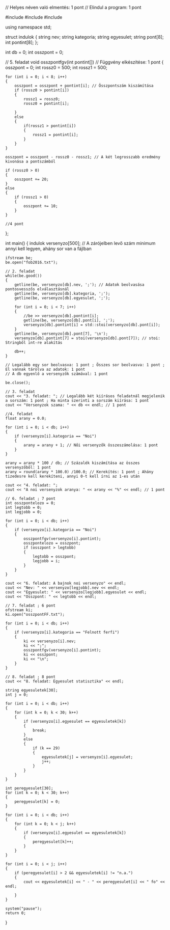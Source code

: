 // Helyes néven való elmentés: 1 pont
// Elindul a program: 1 pont

#include <iostream>
#include <fstream>
#include <string>

using namespace std;

struct indulok 
{
	string nev;
	string kategoria;
	string egyesulet;
	string pont[8];
	int pontint[8];
};

int db = 0;
int osszpont = 0;

// 5. feladat
void osszpontfgv(int pontint[]) // Függvény elkészítése: 1 pont
{
	osszpont = 0;
	int rossz0 = 500;
	int rossz1 = 500;

	for (int i = 0; i < 8; i++)
	{
		osszpont = osszpont + pontint[i]; // Összpontszám kiszámítása
		if (rossz0 > pontint[i])
		{
			rossz1 = rossz0;
			rossz0 = pontint[i];
		
		}
		else
		{
			if(rossz1 > pontint[i])
			{
				rossz1 = pontint[i];
			}
		}
	}

	osszpont = osszpont - rossz0 - rossz1; // A két legrosszabb eredmény kivonása a pontszámból
	
	if (rossz0 > 0)
	{
		osszpont += 20;
	}
	else
	{
		if (rossz1 > 0)
		{
			osszpont += 10;
		}
	}

	//4 pont
};

int main() 
{
	indulok versenyzo[500]; // A zárójelben levő szám minimum annyi kell legyen, ahány sor van a fájlban

	ifstream be;
	be.open("fob2016.txt");

	// 2. feladat
	while(be.good())
	{
		getline(be, versenyzo[db].nev, ';'); // Adatok beolvasása pontosvesszős elválasztásnál
		getline(be, versenyzo[db].kategoria, ';');
		getline(be, versenyzo[db].egyesulet, ';');

		for (int i = 0; i < 7; i++)
		{
			//be >> versenyzo[db].pontint[i];
			getline(be, versenyzo[db].pont[i], ';');
			versenyzo[db].pontint[i] = std::stoi(versenyzo[db].pont[i]);
		}
		getline(be, versenyzo[db].pont[7], '\n');
		versenyzo[db].pontint[7] = stoi(versenyzo[db].pont[7]); // stoi: Stringből int-re alakítás

		db++;
	}

	// Legalább egy sor beolvasva: 1 pont ; Összes sor beolvasva: 1 pont ; El vannak tárolva az adatok: 1 pont
	// A db egyenlő a versenyzők számával: 1 pont

	be.close();

	// 3. feladat
	cout << "3. feladat: "; // Legalább két kiírásos feladatnál megjelenik a sorszám: 1 pont ; Ha minta szerinti a sorszám kiírása: 1 pont
	cout << "Versenyzok szama: " << db << endl; // 1 pont

	//4. feladat
	float arany = 0.0; 

	for (int i = 0; i < db; i++)
	{
		if (versenyzo[i].kategoria == "Noi")
		{
			arany = arany + 1; // Női versenyzők összeszámolása: 1 pont
		}
	}
	
	arany = arany * 100 / db; // Százalék kiszámítása az összes versenyzőből: 1 pont
	arany = round(arany * 100.0) /100.0; // Kerekítés: 1 pont ; Ahány tizedesre kell kerekíteni, annyi 0-t kell írni az 1-es után

	cout << "4. feladat: ";
	cout << "A noi versenyzok aranya: " << arany << "%" << endl; // 1 pont

	// 6. feladat ; 7 pont
	int osszpontelozo = 0;
	int legtobb = 0;
	int legjobb = 0;

	for (int i = 0; i < db; i++)
	{
		if (versenyzo[i].kategoria == "Noi")
		{
			osszpontfgv(versenyzo[i].pontint);
			osszpontelozo = osszpont;
			if (osszpont > legtobb)
			{
				legtobb = osszpont;
				legjobb = i;
			}
		}
	}

	cout << "6. feladat: A bajnok noi versenyzo" << endl;
	cout << "Nev: " << versenyzo[legjobb].nev << endl;
	cout << "Egyesulet: " << versenyzo[legjobb].egyesulet << endl;
	cout << "Osszpont: " << legtobb << endl;
	
	// 7. feladat ; 6 pont
	ofstream ki;
	ki.open("osszpontFF.txt");

	for (int i = 0; i < db; i++)
	{
		if (versenyzo[i].kategoria == "Felnott ferfi")
		{
			ki << versenyzo[i].nev;
			ki << ";";
			osszpontfgv(versenyzo[i].pontint);
			ki << osszpont;
			ki << "\n";
		}
	}

	// 8. feladat ; 8 pont
	cout << "8. feladat: Egyesulet statisztika" << endl;

	string egyesuletek[30];
	int j = 0;

	for (int i = 0; i < db; i++)
	{
		for (int k = 0; k < 30; k++)
		{
			if (versenyzo[i].egyesulet == egyesuletek[k])
			{
				break;
			}
			else
			{
				if (k == 29)
				{
					egyesuletek[j] = versenyzo[i].egyesulet;
					j++;
				}
			}
		}
	}

	int peregyesulet[30];
	for (int k = 0; k < 30; k++)
	{
		peregyesulet[k] = 0;
	}

	for (int i = 0; i < db; i++)
	{
		for (int k = 0; k < j; k++)
		{
			if (versenyzo[i].egyesulet == egyesuletek[k])
			{
				peregyesulet[k]++;
			}
		}
	}

	for (int i = 0; i < j; i++)
	{
		if (peregyesulet[i] > 2 && egyesuletek[i] != "n.a.")
		{
			cout << egyesuletek[i] << " - " << peregyesulet[i] << " fo" << endl;

		}
	}

	system("pause");
	return 0;
}
